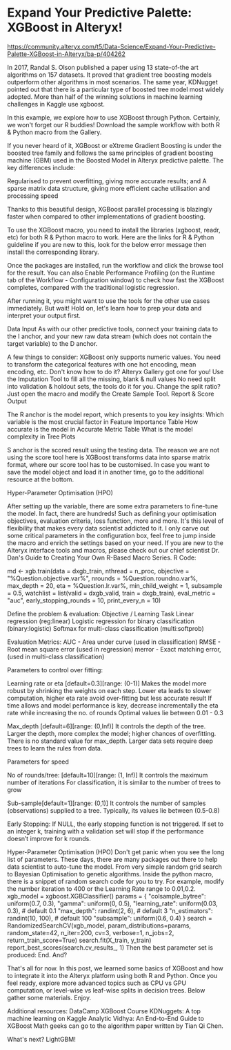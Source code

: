 # Expand Your Predictive Palette: XGBoost in Alteryx!
https://community.alteryx.com/t5/Data-Science/Expand-Your-Predictive-Palette-XGBoost-in-Alteryx/ba-p/404262

In 2017, Randal S. Olson published a paper using 13 state-of-the art algorithms on 157 datasets. It proved that gradient tree boosting models outperform other algorithms in most scenarios. The same year, KDNugget pointed out that there is a particular type of boosted tree model most widely adopted. More than half of the winning solutions in machine learning challenges in Kaggle use xgboost. 
 
In this example, we explore how to use XGBoost through Python. Certainly, we won't forget our R buddies!  Download the sample workflow with both R & Python macro from the Gallery.
 
If you never heard of it, XGBoost or eXtreme Gradient Boosting is under the boosted tree family and follows the same principles of gradient boosting machine (GBM) used in the Boosted Model in Alteryx predictive palette. The key differences include:

Regularised to prevent overfitting, giving more accurate results; and
A sparse matrix data structure, giving more efficient cache utilisation and processing speed
 
Thanks to this beautiful design, XGBoost parallel processing is blazingly faster when compared to other implementations of gradient boosting. 

To use the XGBoost macro, you need to install the libraries (xgboost, readr, etc) for both R & Python macro to work. Here are the links for R & Python guideline if you are new to this, look for the below error message then install the corresponding library.
 
Once the packages are installed, run the workflow and click the browse tool for the result. You can also Enable Performance Profiling (on the Runtime tab of the Workflow - Configuration window) to check how fast the XGBoost completes, compared with the traditional logistic regression.

After running it, you might want to use the tools for the other use cases immediately. But wait!  Hold on, let's learn how to prep your data and interpret your output first.

 
 
 
 
 
 
 
Data Input
As with our other predictive tools, connect your training data to the I anchor, and your new raw data stream (which does not contain the target variable) to the D anchor.
 
A few things to consider:
XGBoost only supports numeric values. You need to transform the categorical features with one hot encoding, mean encoding, etc. Don't know how to do it? Alteryx Gallery got one for you!
Use the Imputation Tool to fill all the missing, blank & null values
No need split into validation & holdout sets, the tools do it for you. Change the split ratio? Just open the macro and modify the Create Sample Tool.
Report & Score Output
 
The R anchor is the model report, which presents to you key insights:
Which variable is the most crucial factor in Feature Importance Table
How accurate is the model in Accurate Metric Table
What is the model complexity in Tree Plots
 
S anchor is the scored result using the testing data. The reason we are not using the score tool here is XGBoost transforms data into sparse matrix format, where our score tool has to be customised. In case you want to save the model object and load it in another time, go to the additional resource at the bottom.
 
Hyper-Parameter Optimisation (HPO)

After setting up the variable, there are some extra parameters to fine-tune the model. In fact, there are hundreds! Such as defining your optimisation objectives, evaluation criteria, loss function, more and more. It's this level of flexibility that makes every data scientist addicted to it.
I only carve out some critical parameters in the configuration box, feel free to jump inside the macro and enrich the settings based on your need. If you are new to the Alteryx interface tools and macros, please check out our chief scientist Dr. Dan's Guide to Creating Your Own R-Based Macro Series.
R Code:
 
 
 
 
 
 
md <- xgb.train(data = dxgb_train, nthread = n_proc, 
          objective = "%Question.objective.var%", nrounds = %Question.roundno.var%, 
          max_depth = 20, eta = %Question.lr.var%, 
          min_child_weight = 1, subsample = 0.5,
          watchlist = list(valid = dxgb_valid, train = dxgb_train), 
          eval_metric = "auc",
          early_stopping_rounds = 10, print_every_n = 10)
 
 
 
 
 
Define the problem & evaluation: 
Objective / Learning Task
Linear regression (reg:linear)
Logistic regression for binary classification (binary:logistic)
Softmax for multi-class classification (multi:softprob)
 
Evaluation Metrics:
AUC - Area under curve (used in classification)
RMSE - Root mean square error (used in regression)
merror - Exact matching error, (used in multi-class classification)
 
Parameters to control over fitting:
 
Learning rate or eta  [default=0.3][range: (0-1)]
Makes the model more robust by shrinking the weights on each step. 
Lower eta leads to slower computation, higher eta rate avoid over-fitting but less accurate result
If time allows and model performance is key, decrease incrementally the eta rate while increasing the no. of rounds
Optimal values lie between 0.01 - 0.3
 
Max_depth [default=6][range: (0,Inf)]
It controls the depth of the tree.
Larger the depth, more complex the model; higher chances of overfitting.
There is no standard value for max_depth. Larger data sets require deep trees to learn the rules from data.
 
Parameters for speed
 
No of rounds/tree: [default=10][range: (1, Inf)]
It controls the maximum number of iterations
For classification, it is similar to the number of trees to grow
 
Sub-sample[default=1][range: (0,1)]
It controls the number of samples (observations) supplied to a tree.
Typically, its values lie between (0.5-0.8)
 
Early Stopping:
If NULL, the early stopping function is not triggered.
If set to an integer k, training with a validation set will stop if the performance doesn’t improve for k rounds.


Hyper-Parameter Optimisation (HPO) 
Don't get panic when you see the long list of parameters. These days, there are many packages out there to help data scientist to auto-tune the model. From very simple random grid search to Bayesian Optimisation to genetic algorithms. Inside the python macro, there is a snippet of random search code for you to try. For example, modify the number iteration to 400 or the Learning Rate range to 0.01,0.2. 
xgb_model = xgboost.XGBClassifier()
params = {
    "colsample_bytree": uniform(0.7, 0.3),
    "gamma": uniform(0, 0.5),
    "learning_rate": uniform(0.03, 0.3), # default 0.1 
    "max_depth": randint(2, 6), # default 3
    "n_estimators": randint(10, 100), # default 100
    "subsample": uniform(0.6, 0.4)
}
search = RandomizedSearchCV(xgb_model, param_distributions=params, random_state=42, n_iter=200, cv=3, verbose=1, n_jobs=2, return_train_score=True)
search.fit(X_train, y_train)
report_best_scores(search.cv_results_, 1)
Then the best parameter set is produced:
End. And?
 
That's all for now. In this post, we learned some basics of XGBoost and how to integrate it into the Alteryx platform using both R and Python. Once you feel ready, explore more advanced topics such as CPU vs GPU computation, or level-wise vs leaf-wise splits in decision trees. Below gather some materials. Enjoy.
 
Additional resources: 
DataCamp XGBoost Course
KDNuggets: A top machine learning on Kaggle
Analytic Vidhya: An End-to-End Guide to XGBoost
Math geeks can go to the algorithm paper written by Tian Qi Chen.
 
What's next?  LightGBM!
